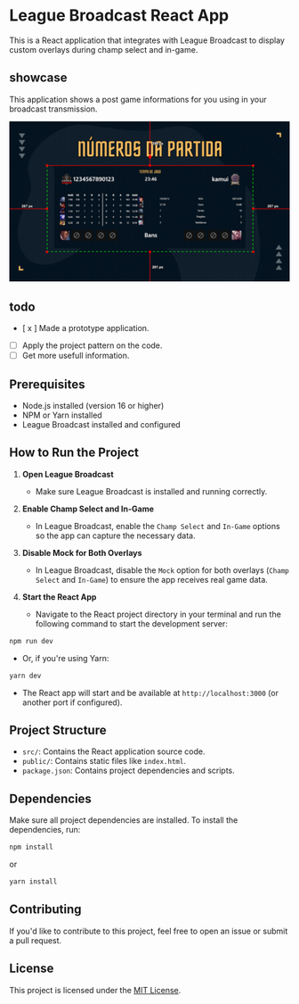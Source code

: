 # League Broadcast React App

This is a React application that integrates with League Broadcast to display custom overlays during champ select and in-game.

## showcase

This application shows a post game informations for you using in your broadcast transmission.

![image example](./docs/exampleinobs.png)

## todo
- [ x ] Made a prototype application.
- [   ] Apply the project pattern on the code.
- [   ] Get more usefull information.

## Prerequisites

- Node.js installed (version 16 or higher)
- NPM or Yarn installed
- League Broadcast installed and configured

## How to Run the Project

1. **Open League Broadcast**
   - Make sure League Broadcast is installed and running correctly.

2. **Enable Champ Select and In-Game**
   - In League Broadcast, enable the `Champ Select` and `In-Game` options so the app can capture the necessary data.

3. **Disable Mock for Both Overlays**
   - In League Broadcast, disable the `Mock` option for both overlays (`Champ Select` and `In-Game`) to ensure the app receives real game data.

4. **Start the React App**
   - Navigate to the React project directory in your terminal and run the following command to start the development server:

```bash
npm run dev
```

   - Or, if you're using Yarn:

```bash
yarn dev
```

   - The React app will start and be available at `http://localhost:3000` (or another port if configured).

## Project Structure

- `src/`: Contains the React application source code.
- `public/`: Contains static files like `index.html`.
- `package.json`: Contains project dependencies and scripts.

## Dependencies

Make sure all project dependencies are installed. To install the dependencies, run:

```bash
npm install
```

or

```bash
yarn install
```

## Contributing

If you'd like to contribute to this project, feel free to open an issue or submit a pull request.

## License

This project is licensed under the [MIT License](LICENSE).

